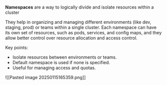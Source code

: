 **Namespaces** are a way to logically divide and isolate resources within a cluster

They help in organizing and managing different environments (like dev, staging, prod) or teams within a single cluster. Each namespace can have its own set of resources, such as pods, services, and config maps, and they allow better control over resource allocation and access control.

Key points:

- Isolate resources between environments or teams.
- Default namespace is used if none is specified.
- Useful for managing access and quotas.

![[Pasted image 20250115165359.png]]

